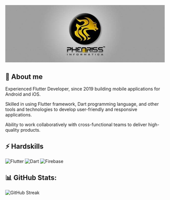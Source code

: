 <p align="center"><img src="/img/banner-phenriss.jpg"></p>

## 👤 About me
 Experienced Flutter Developer, since 2019 building mobile applications for Android and iOS.

 Skilled in using Flutter framework, Dart programming language, and other tools and technologies to develop user-friendly and responsive applications. 

 Ability to work collaboratively with cross-functional teams to deliver high-quality products.


## ⚡ Hardskills
![Flutter](https://img.shields.io/badge/Flutter-000?style=for-the-badge&logo=flutter&logoColor=0E76A8)
![Dart](https://img.shields.io/badge/Dart-000?style=for-the-badge&logo=dart&logoColor=blue) 
![Firebase](https://img.shields.io/badge/Firebase-000?style=for-the-badge&logo=firebase&logoColor=red) 

## 📊 GitHub Stats:
![GitHub Streak](https://streak-stats.demolab.com/?user=phenriss&theme=bear&background=000&border=30A3DC&dates=FFF)
